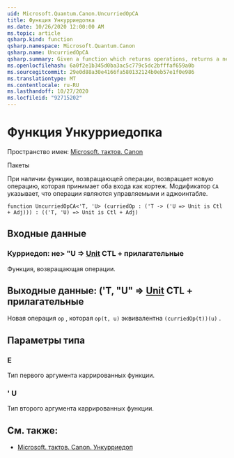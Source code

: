 ```yaml
---
uid: Microsoft.Quantum.Canon.UncurriedOpCA
title: Функция Ункурриедопка
ms.date: 10/26/2020 12:00:00 AM
ms.topic: article
qsharp.kind: function
qsharp.namespace: Microsoft.Quantum.Canon
qsharp.name: UncurriedOpCA
qsharp.summary: Given a function which returns operations, returns a new operation which takes both inputs as a tuple. The modifier `CA` indicates that the operations are controllable and adjointable.
ms.openlocfilehash: 6a0f2e1b345d0ba3ac5c779c5dc2bfffaf659a0b
ms.sourcegitcommit: 29e0d88a30e4166fa580132124b0eb57e1f0e986
ms.translationtype: MT
ms.contentlocale: ru-RU
ms.lasthandoff: 10/27/2020
ms.locfileid: "92715202"
---
```

# <a name="uncurriedopca-function"></a>Функция Ункурриедопка

Пространство имен: [Microsoft. тактов. Canon](xref:Microsoft.Quantum.Canon)

Пакеты [](https://nuget.org/packages/)


При наличии функции, возвращающей операции, возвращает новую операцию, которая принимает оба входа как кортеж.
Модификатор `CA` указывает, что операции являются управляемыми и аджоинтабле.

```qsharp
function UncurriedOpCA<'T, 'U> (curriedOp : ('T -> ('U => Unit is Ctl + Adj))) : (('T, 'U) => Unit is Ctl + Adj)
```


## <a name="input"></a>Входные данные

### <a name="curriedop--t---u--unit-ctl--adj"></a>Курриедоп: не> "U => [Unit](xref:microsoft.quantum.lang-ref.unit) CTL + прилагательные

Функция, возвращающая операции.



## <a name="output--tu--unit-ctl--adj"></a>Выходные данные: ('T, "U" => [Unit](xref:microsoft.quantum.lang-ref.unit) CTL + прилагательные

Новая операция `op` , которая `op(t, u)` эквивалентна `(curriedOp(t))(u)` .

## <a name="type-parameters"></a>Параметры типа

### <a name="t"></a>Е

Тип первого аргумента каррированных функции.
### <a name="u"></a>' U

Тип второго аргумента каррированных функции.

## <a name="see-also"></a>См. также:

- [Microsoft. тактов. Canon. Ункурриедоп](xref:Microsoft.Quantum.Canon.UncurriedOp)